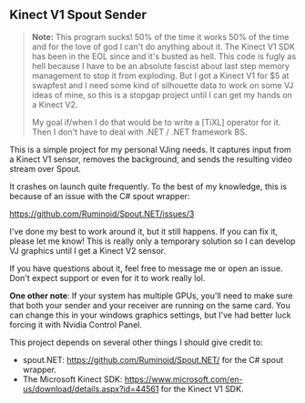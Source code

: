 ## Kinect V1 Spout Sender
>**Note:** This program sucks! 50% of the time it works 50% of the time and for the love of god I can't do anything about it.
>The Kinect V1 SDK has been in the EOL since and it's busted as hell.
>This code is fugly as hell because I have to be an absolute fascist about last step memory management to stop it from exploding.
>But I got a Kinect V1 for $5 at swapfest and I need some kind of silhouette data to work on some VJ ideas of mine, so this is a stopgap project until I can get my hands on a Kinect V2.
>
>My goal if/when I do that would be to write a [TiXL] operator for it. Then I don't have to deal with .NET / .NET framework BS.

This is a simple project for my personal VJing needs.
It captures input from a Kinect V1 sensor, removes the background, and sends the resulting video stream over Spout.

It crashes on launch quite frequently. To the best of my knowledge, this is because of an issue with the C# spout wrapper:

https://github.com/Ruminoid/Spout.NET/issues/3

I've done my best to work around it, but it still happens. If you can fix it, please let me know!
This is really only a temporary solution so I can develop VJ graphics until I get a Kinect V2 sensor.

If you have questions about it, feel free to message me or open an issue. Don't expect support or even for it to work really lol.

**One other note**: If your system has multiple GPUs, you'll need to make sure that both your sender and your receiver are running on the same card.
You can change this in your windows graphics settings, but I've had better luck forcing it with Nvidia Control Panel.

This project depends on several other things I should give credit to:
- spout.NET: https://github.com/Ruminoid/Spout.NET/ for the C# spout wrapper.
- The Microsoft Kinect SDK: https://www.microsoft.com/en-us/download/details.aspx?id=44561 for the Kinect V1 SDK.
